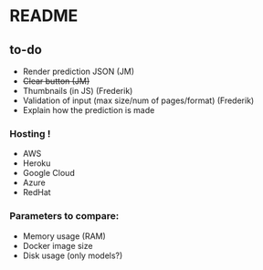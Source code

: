 # README


## to-do

- Render prediction JSON (JM)
- ~~Clear button (JM)~~
- Thumbnails (in JS) (Frederik)
- Validation of input (max size/num of pages/format) (Frederik)
- Explain how the prediction is made

### Hosting !
- AWS
- Heroku
- Google Cloud
- Azure
- RedHat

### Parameters to compare:
- Memory usage (RAM)
- Docker image size
- Disk usage (only models?)
